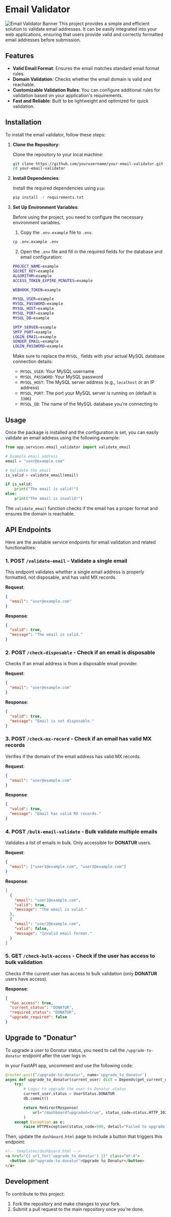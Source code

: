# Email Validator

![Email Validator Banner](./static//images//hero.png)
This project provides a simple and efficient solution to validate email addresses. It can be easily integrated into your web applications, ensuring that users provide valid and correctly formatted email addresses before submission.

## Features

- **Valid Email Format**: Ensures the email matches standard email format rules.
- **Domain Validation**: Checks whether the email domain is valid and reachable.
- **Customizable Validation Rules**: You can configure additional rules for validation based on your application's requirements.
- **Fast and Reliable**: Built to be lightweight and optimized for quick validation.

## Installation

To install the email validator, follow these steps:

1. **Clone the Repository**:

   Clone the repository to your local machine:

   ```bash
   git clone https://github.com/yourusername/your-email-validator.git
   cd your-email-validator
   ```

2. **Install Dependencies**:

   Install the required dependencies using `pip`:

   ```bash
   pip install -r requirements.txt
   ```

3. **Set Up Environment Variables**:

   Before using the project, you need to configure the necessary environment variables.

   1. Copy the `.env.example` file to `.env`.

   ```bash
   cp .env.example .env
   ```

   2. Open the `.env` file and fill in the required fields for the database and email configuration:

   ```bash
   PROJECT_NAME=example
   SECRET_KEY=example
   ALGORITHM=example
   ACCESS_TOKEN_EXPIRE_MINUTES=example

   WEBHOOK_TOKEN=example

   MYSQL_USER=example
   MYSQL_PASSWORD=example
   MYSQL_HOST=example
   MYSQL_PORT=example
   MYSQL_DB=example

   SMTP_SERVER=example
   SMTP_PORT=example
   LOGIN_EMAIL=example
   SENDER_EMAIL=example
   LOGIN_PASSWORD=example
   ```

   Make sure to replace the `MYSQL_` fields with your actual MySQL database connection details:

   - `MYSQL_USER`: Your MySQL username
   - `MYSQL_PASSWORD`: Your MySQL password
   - `MYSQL_HOST`: The MySQL server address (e.g., `localhost` or an IP address)
   - `MYSQL_PORT`: The port your MySQL server is running on (default is `3306`)
   - `MYSQL_DB`: The name of the MySQL database you're connecting to

## Usage

Once the package is installed and the configuration is set, you can easily validate an email address using the following example:

```python
from app.services.email_validator import validate_email

# Example email address
email = "user@example.com"

# Validate the email
is_valid = validate_email(email)

if is_valid:
    print("The email is valid!")
else:
    print("The email is invalid!")
```

The `validate_email` function checks if the email has a proper format and ensures the domain is reachable.

## API Endpoints

Here are the available service endpoints for email validation and related functionalities:

### 1. **POST `/validate-email`** - Validate a single email

This endpoint validates whether a single email address is properly formatted, not disposable, and has valid MX records.

**Request**:

```json
{
  "email": "user@example.com"
}
```

**Response**:

```json
{
  "valid": true,
  "message": "The email is valid."
}
```

### 2. **POST `/check-disposable`** - Check if an email is disposable

Checks if an email address is from a disposable email provider.

**Request**:

```json
{
  "email": "user@example.com"
}
```

**Response**:

```json
{
  "valid": true,
  "message": "Email is not disposable."
}
```

### 3. **POST `/check-mx-record`** - Check if an email has valid MX records

Verifies if the domain of the email address has valid MX records.

**Request**:

```json
{
  "email": "user@example.com"
}
```

**Response**:

```json
{
  "valid": true,
  "message": "Email has valid MX records."
}
```

### 4. **POST `/bulk-email-validate`** - Bulk validate multiple emails

Validates a list of emails in bulk. Only accessible for **DONATUR** users.

**Request**:

```json
{
  "email": ["user1@example.com", "user2@example.com"]
}
```

**Response**:

```json
[
  {
    "email": "user1@example.com",
    "valid": true,
    "message": "The email is valid."
  },
  {
    "email": "user2@example.com",
    "valid": false,
    "message": "Invalid email format."
  }
]
```

### 5. **GET `/check-bulk-access`** - Check if the user has access to bulk validation

Checks if the current user has access to bulk validation (only **DONATUR** users have access).

**Response**:

```json
{
  "has_access": true,
  "current_status": "DONATUR",
  "required_status": "DONATUR",
  "upgrade_required": false
}
```

## Upgrade to "Donatur"

To upgrade a user to Donatur status, you need to call the `/upgrade-to-donatur` endpoint after the user logs in.

In your FastAPI app, uncomment and use the following code:

```python
@router.post("/upgrade-to-donatur", name='upgrade_to_donatur')
async def upgrade_to_donatur(current_user: dict = Depends(get_current_user)):
    try:
        # Logic to upgrade the user to Donatur status
        current_user.status = UserStatus.DONATUR
        db.commit()

        return RedirectResponse(
            url="/dashboard?upgraded=true", status_code=status.HTTP_302_FOUND
        )
    except Exception as e:
        raise HTTPException(status_code=500, detail="Failed to upgrade user status")
```

Then, update the `dashboard.html` page to include a button that triggers this endpoint:

```html
<!-- templates/dashboard.html -->
<a href="{{ url_for('upgrade_to_donatur') }}" class="mt-4">
  <button id="upgrade-to-donatur">Upgrade to Donatur</button>
</a>
```

## Development

To contribute to this project:

1. Fork the repository and make changes to your fork.
2. Submit a pull request to the main repository once you're done.
